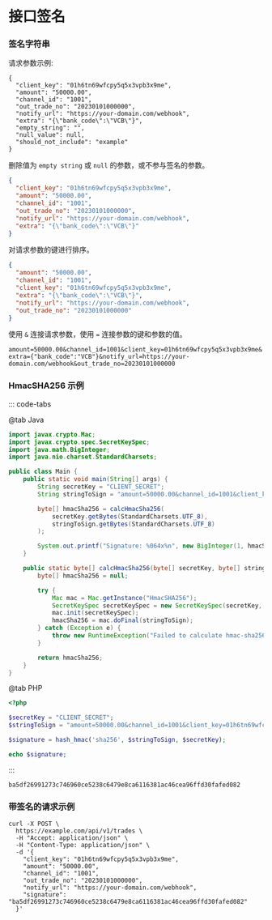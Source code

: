 # 接口签名

### 签名字符串

请求参数示例:

```json{8-10}
{
  "client_key": "01h6tn69wfcpy5q5x3vpb3x9me",
  "amount": "50000.00",
  "channel_id": "1001",
  "out_trade_no": "20230101000000",
  "notify_url": "https://your-domain.com/webhook",
  "extra": "{\"bank_code\":\"VCB\"}",
  "empty_string": "",
  "null_value": null,
  "should_not_include": "example"
}
```

删除值为 `empty string` 或 `null` 的参数，或不参与签名的参数。

```json
{
  "client_key": "01h6tn69wfcpy5q5x3vpb3x9me",
  "amount": "50000.00",
  "channel_id": "1001",
  "out_trade_no": "20230101000000",
  "notify_url": "https://your-domain.com/webhook",
  "extra": "{\"bank_code\":\"VCB\"}"
}
```

对请求参数的键进行排序。

```json
{
  "amount": "50000.00",
  "channel_id": "1001",
  "client_key": "01h6tn69wfcpy5q5x3vpb3x9me",
  "extra": "{\"bank_code\":\"VCB\"}",
  "notify_url": "https://your-domain.com/webhook",
  "out_trade_no": "20230101000000"
}
```

使用 `&` 连接请求参数，使用 `=` 连接参数的键和参数的值。

`
amount=50000.00&channel_id=1001&client_key=01h6tn69wfcpy5q5x3vpb3x9me&extra={"bank_code":"VCB"}&notify_url=https://your-domain.com/webhook&out_trade_no=20230101000000
`

### HmacSHA256 示例

::: code-tabs

@tab Java
```java
import javax.crypto.Mac;
import javax.crypto.spec.SecretKeySpec;
import java.math.BigInteger;
import java.nio.charset.StandardCharsets;

public class Main {
    public static void main(String[] args) {
        String secretKey = "CLIENT_SECRET";
        String stringToSign = "amount=50000.00&channel_id=1001&client_key=01h6tn69wfcpy5q5x3vpb3x9me&notify_url=https://your-domain.com/webhook&out_trade_no=20230101000000";

        byte[] hmacSha256 = calcHmacSha256(
            secretKey.getBytes(StandardCharsets.UTF_8),
            stringToSign.getBytes(StandardCharsets.UTF_8)
        );

        System.out.printf("Signature: %064x%n", new BigInteger(1, hmacSha256));
    }

    public static byte[] calcHmacSha256(byte[] secretKey, byte[] stringToSign) {
        byte[] hmacSha256 = null;

        try {
            Mac mac = Mac.getInstance("HmacSHA256");
            SecretKeySpec secretKeySpec = new SecretKeySpec(secretKey, "HmacSHA256");
            mac.init(secretKeySpec);
            hmacSha256 = mac.doFinal(stringToSign);
        } catch (Exception e) {
            throw new RuntimeException("Failed to calculate hmac-sha256", e);
        }

        return hmacSha256;
    }
}
```

@tab PHP
```php
<?php

$secretKey = "CLIENT_SECRET";
$stringToSign = "amount=50000.00&channel_id=1001&client_key=01h6tn69wfcpy5q5x3vpb3x9me&notify_url=https://your-domain.com/webhook&out_trade_no=20230101000000";

$signature = hash_hmac('sha256', $stringToSign, $secretKey);

echo $signature;
```
:::

`ba5df26991273c746960ce5238c6479e8ca6116381ac46cea96ffd30fafed082`

### 带签名的请求示例

```shell
curl -X POST \
  https://example.com/api/v1/trades \
  -H "Accept: application/json" \
  -H "Content-Type: application/json" \
  -d '{
    "client_key": "01h6tn69wfcpy5q5x3vpb3x9me",
    "amount": "50000.00",
    "channel_id": "1001",
    "out_trade_no": "20230101000000",
    "notify_url": "https://your-domain.com/webhook",
    "signature": "ba5df26991273c746960ce5238c6479e8ca6116381ac46cea96ffd30fafed082"
  }'
```
